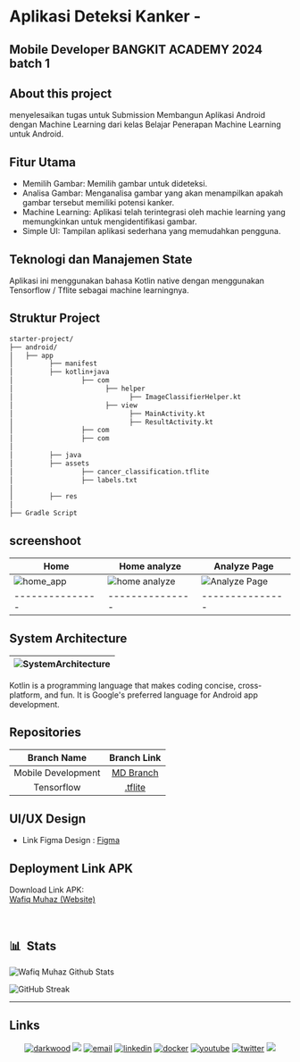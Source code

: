 # Aplikasi Deteksi Kanker - 

## Mobile Developer BANGKIT ACADEMY 2024 batch 1

## About this project

menyelesaikan tugas untuk Submission Membangun Aplikasi Android dengan Machine Learning dari kelas Belajar Penerapan Machine Learning untuk Android.


## Fitur Utama

- Memilih Gambar: Memilih gambar untuk dideteksi.
- Analisa Gambar: Menganalisa gambar yang akan menampilkan apakah gambar tersebut memiliki potensi kanker.
- Machine Learning: Aplikasi telah terintegrasi oleh machie learning yang memungkinkan untuk mengidentifikasi gambar.
- Simple UI: Tampilan aplikasi sederhana yang memudahkan pengguna.

## Teknologi dan Manajemen State

Aplikasi ini menggunakan bahasa Kotlin native dengan menggunakan Tensorflow / Tflite sebagai machine learningnya.

## Struktur Project

```bash
starter-project/
├── android/
│   ├── app
│         ├── manifest
│         ├── kotlin+java
│                 ├── com
│                       ├── helper
│                             ├── ImageClassifierHelper.kt
│                       ├── view
│                             ├── MainActivity.kt
│                             ├── ResultActivity.kt
│                 ├── com
│                 ├── com
│
│         ├── java
│         ├── assets
│                 ├── cancer_classification.tflite
│                 ├── labels.txt
│
│         ├── res
│
├── Gradle Script
```


## screenshoot

| Home | Home analyze | Analyze Page | 
| --------------- | --------------- | --------------- | 
| ![home_app](https://github.com/wafiqmuhaz/starter-project/blob/main/app/src/main/assets/docs/1k.png)   | ![home analyze](https://github.com/wafiqmuhaz/starter-project/blob/main/app/src/main/assets/docs/2k.png)   | ![Analyze Page](https://github.com/wafiqmuhaz/starter-project/blob/main/app/src/main/assets/docs/3k.png)  |
| --------------- | --------------- | --------------- | 



## System Architecture
|    ![SystemArchitecture](https://kotlinlang.org/_next/static/chunks/images/hero-cover-6dd34ed75729683235a4f47d714a604e.png)     | 
| :----------------: | 




Kotlin is a programming language that makes coding concise, cross-platform, and fun. It is Google's preferred language for Android app development.



## Repositories

|    Branch Name     |                                      Branch Link                                                                    |
| :----------------: | :-----------------------------------------------------------------------------------------------------------------: |
| Mobile Development | [MD Branch](https://github.com/wafiqmuhaz/starter-project)                                                          |
|  Tensorflow        | [.tflite](https://github.com/wafiqmuhaz/starter-project/raw/main/app/src/main/assets/cancer_classification.tflite) |


## UI/UX Design

- Link Figma Design : [Figma]()



## Deployment Link APK

Download Link APK:<br>
[Wafiq Muhaz (Website)](https://wafiqmuhaz.netlify.app/)


&nbsp;

## 📊 &nbsp;Stats

![Wafiq Muhaz Github Stats](https://github-readme-stats.vercel.app/api?username=wafiqmuhaz&hide=contribs,prs&show_icons=true&bg_color=0d1116&title_color=ce09ec&text_color=a4aacb&icon_color=007ec6)

![GitHub Streak](https://github-readme-streak-stats.herokuapp.com/?user=wafiqmuhaz&theme=dark&count_private=true&bg_color=0d1116&title_color=ce09ec&text_color=a4aacb&icon_color=007ec6)

---

## Links

<p align="center">
  <a href="https://medium.com/@wafiqmuhaz/"><img src="https://img.icons8.com/fluent/32/000000/domain.png" alt="darkwood"/></a>
  <a href= "https://dev.to/wafiqmuhaz"><img src="https://img.icons8.com/windows/32/000000/dev.png"/></a>
  <a href="mailto:wafiqmuhaz@gmail.com"><img src="https://img.icons8.com/color/32/000000/gmail.png" alt="email"/></a>
  <a href="https://www.linkedin.com/in/wafiqmuhaz/"><img src="https://img.icons8.com/color/32/000000/linkedin.png" alt="linkedin"/></a>
  <a href="https://hub.docker.com/u/wafiqmuhaz"><img src="https://img.icons8.com/color/32/000000/docker.png" alt="docker"/></a>
  <a href="https://www.youtube.com/@wafiqmuhaz1890"><img src="https://img.icons8.com/color/32/000000/youtube.png" alt="youtube"/></a>
  <a href="https://twitter.com/azwamuh"><img src="https://img.icons8.com/color/32/000000/twitter-squared.png" alt="twitter"/></a>
  <a href= "https://www.tiktok.com/@az.wamuh_"><img src="https://img.icons8.com/fluent/32/000000/tiktok.png"/></a>
</p>
